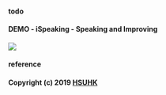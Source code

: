 
#### todo 

#### DEMO - iSpeaking -  Speaking and Improving
<img src="https://www.dropbox.com/home/Screenshots?preview=speech_demo.png">

#### reference

####  Copyright (c) 2019 [HSUHK](https://dlc.hsu.edu.hk/)
